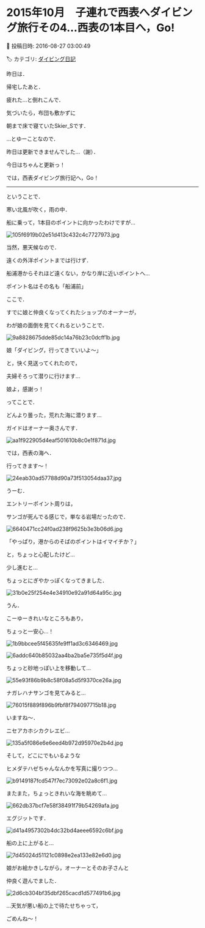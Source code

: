 # 2015年10月　子連れで西表へダイビング旅行その4…西表の1本目へ，Go!

📅 投稿日時: 2016-08-27 03:00:49

🏷️ カテゴリ: [ダイビング日記](ce3a7a8d424d112fce83ee85c81a0e344.md)

昨日は．


帰宅したあと．


疲れた…と倒れこんで．


気づいたら，布団も敷かずに


朝まで床で寝ていたSkier_Sです．





…とゆーことなので．


昨日は更新できませんでした…（謝）．





今日はちゃんと更新っ！


では，西表ダイビング旅行記へ，Go！


---





ということで．


寒い北風が吹く，雨の中．


船に乗って，1本目のポイントに向かったわけですが…




![105f6919b02e51d413c432c4c7727973.jpg](images/105f6919b02e51d413c432c4c7727973.jpg)




当然，悪天候なので．


遠くの外洋ポイントまでは行けず．


船浦港からそれほど遠くない，かなり岸に近いポイントへ…


ポイント名はその名も「船浦前」





ここで．


すでに娘と仲良くなってくれたショップのオーナーが，


わが娘の面倒を見てくれるということで．




![9a8828675dde85dc14a76b23c0dcff1b.jpg](images/9a8828675dde85dc14a76b23c0dcff1b.jpg)




娘「ダイビング，行ってきていいよ～」


と，快く見送ってくれたので，


夫婦そろって潜りに行けます…


娘よ，感謝っ！





ってことで．


どんより曇った，荒れた海に潜ります…


ガイドはオーナー奥さんです．




![aa1f922905d4eaf501610b8c0e1f871d.jpg](images/aa1f922905d4eaf501610b8c0e1f871d.jpg)







では，西表の海へ．


行ってきます～！




![24eab30ad57788d90a73f513054daa37.jpg](images/24eab30ad57788d90a73f513054daa37.jpg)







うーむ．


エントリーポイント周りは，


サンゴが死んでる感じで，単なる岩場だったので．




![6640471cc24f0ad238f9625b3e3b06d6.jpg](images/6640471cc24f0ad238f9625b3e3b06d6.jpg)




「やっぱり，港からのそばのポイントはイマイチか？」


と，ちょっと心配したけど…





少し進むと…


ちょっとにぎやかっぽくなってきました．




![31b0e25f254e4e34910e92a91d64a95c.jpg](images/31b0e25f254e4e34910e92a91d64a95c.jpg)




うん．


こーゆーきれいなところもあり，


ちょっと一安心…！




![1b9bbcee5f45635fe9ff1ad3c6346469.jpg](images/1b9bbcee5f45635fe9ff1ad3c6346469.jpg)









![6addc640b85032aa4ba2ba5e735f5d4f.jpg](images/6addc640b85032aa4ba2ba5e735f5d4f.jpg)







ちょっと砂地っぽい上を移動して…




![55e93f86b9b8c58f08a5d5f9370ce26a.jpg](images/55e93f86b9b8c58f08a5d5f9370ce26a.jpg)




ナガレハナサンゴを見てみると…




![76015f889f896b9fbf8f794097715b18.jpg](images/76015f889f896b9fbf8f794097715b18.jpg)




いますね～．


ニセアカホシカクレエビ…




![135a5f086e6e6eed4b972d95970e2b4d.jpg](images/135a5f086e6e6eed4b972d95970e2b4d.jpg)







そして，どこにでもいるような


ヒメダテハゼちゃんなんかを写真に撮りつつ…




![b9149187fcd547f7ec73092e02a8c6f1.jpg](images/b9149187fcd547f7ec73092e02a8c6f1.jpg)




またまた，ちょっときれいな海を眺めて…




![662db37bcf7e58f38491f79b54269afa.jpg](images/662db37bcf7e58f38491f79b54269afa.jpg)







エグジットです．




![d41a4957302b4dc32bd4aeee6592c6bf.jpg](images/d41a4957302b4dc32bd4aeee6592c6bf.jpg)







船の上に上がると…




![7d45024d51121c0898e2ea133e82e6d0.jpg](images/7d45024d51121c0898e2ea133e82e6d0.jpg)




娘がお絵かきしながら，オーナーとそのお子さんと


仲良く遊んでました．




![2d6cb304bf35dbf265cacd1d577491b6.jpg](images/2d6cb304bf35dbf265cacd1d577491b6.jpg)







…天気が悪い船の上で待たせちゃって，


ごめんね～！
